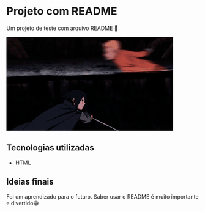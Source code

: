 # Projeto com README
Um projeto de teste com arquivo README 🚀

<img src="./teste.gif" alt="Naruto e Sasuke lutando juntos">

## Tecnologias utilizadas
- HTML

## Ideias finais

Foi um aprendizado para o futuro. Saber usar o README é muito importante e divertido😁